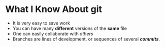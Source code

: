 # What I Know About git

* It is very easy to save work
* You can have many __different__ versions of the __same__ file
* One can easily collaborate with *others*
* Branches are lines of development, or sequences of several *__commits__*.
